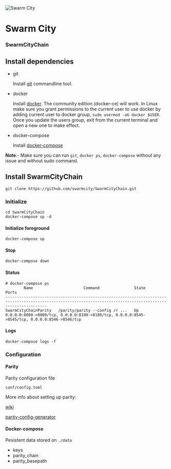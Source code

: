 ![Swarm City](https://github.com/swarmcity/sc-boardwalk-production/blob/master/images/icons/icon-48x48.png?raw=true "Swarm City")


# Swarm City
### SwarmCityChain

## Install dependencies

- git

   Install [git](https://git-scm.com/book/en/v2/Getting-Started-Installing-Git) commandline tool.

- docker

   Install [docker](https://docs.docker.com/engine/installation). The community edition (docker-ce) will work. In Linux make sure you grant permissions to the current user to use docker by adding current user to docker group, `sudo usermod -aG docker $USER`. Once you update the users group, exit from the current terminal and open a new one to make effect.

- docker-compose

   Install [docker-compose](https://docs.docker.com/compose/install)
   
**Note**:- Make sure you can run `git`, `docker ps`, `docker-compose` without any issue and without sudo command.

## Install SwarmCityChain

```
git clone https://github.com/swarmcity/SwarmCityChain.git
```

### Initialize 

```
cd SwarmCityChain
docker-compose up -d
```

#### Initialize foreground

```
docker-compose up
```

#### Stop

```
docker-compose down
```

#### Status
```
# docker-compose ps
        Name                      Command               State                                               Ports                                              
--------------------------------------------------------------------------------------------------------------------------------------------------------------
SwarmCityChainParity   /parity/parity --config /r ...   Up      0.0.0.0:8080->8080/tcp, 0.0.0.0:8180->8180/tcp, 0.0.0.0:8545->8545/tcp, 0.0.0.0:8546->8546/tcp 
```

#### Logs
```
docker-compose logs -f
```

### Configuration

#### Parity

Parity configuration file

`
conf/config.toml
`

More info about setting up parity:

[wiki](https://github.com/paritytech/parity/wiki/Configuring-Parity)

[parity-config-generator](https://paritytech.github.io/parity-config-generator/)

#### Docker-compose

Pesistent data stored on `./data`
* keys
* parity_chain
* parity_basepath
